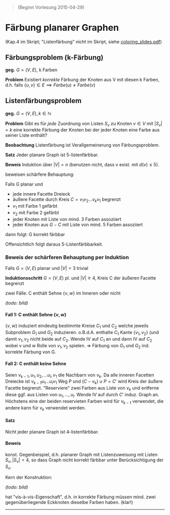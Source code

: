 > (Beginn Vorlesung 2015-04-29)

# Färbung planarer Graphen

(Kap.4 im Skript; "Listenfärbung" nicht im Skript, siehe [coloring_slides.pdf](coloring_slides.pdf))

## Färbungsproblem (k-Färbung)

__geg.__ $G=(V,E)$, k Farben

__Problem__ Existiert _korrekte_ Färbung der Knoten aus V mit diesen k Farben, d.h. falls $\{u,v\} \in E \implies Farbe(u) \neq Farbe(v)$

## Listenfärbungsproblem

__geg.__ $G=(V,E), k \in ℕ$

__Problem__ Gibt es für _jede_ Zuordnung von Listen $S_v$ zu Knoten $v\in V$ mit $|S_v|=k$ eine korrekte Färbung der Knoten bei der jeder Knoten eine Farbe aus seiner Liste enthält?


__Beobachtung__ Listenfärbung ist Verallgemeinerung von Färbungsproblem.

__Satz__ Jeder planare Graph ist 5-listenfärbbar.

__Beweis__ Induktion über $|V|=n$ (benutzen nicht, dass v exist. mit $d(v)\leq 5$).

beweisen schärfere Behauptung:

Falls G planar und

- jede innere Facette Dreieck
- äußere Facette durch Kreis $C=v_1 v_2 \dots v_k v_1$ begrenzt
- $v_1$ mit Farbe 1 gefärbt
- $v_2$ mit Farbe 2 gefärbt
- jeder Knoten mit Liste von mind. 3 Farben assoziiert
- jeder Knoten aus $G-C$ mit Liste von mind. 5 Farben assoziiert

dann folgt: G korrekt färbbar

Offensichtlich folgt daraus 5-Listenfärbbarkeit.

### Beweis der schärferen Behauptung per Induktion

Falls $G=(V,E)$ planar und $|V|=3$ trivial

__Induktionsschritt__ $G=(V,E)$ pl. und $|V|\geq 4$, Kreis C der äußeren Facette begrenzt

zwei Fälle: C enthält Sehne $\{v,w\}$ im Inneren oder nicht

*(todo: bild)*

#### Fall 1: C enthält Sehne $\{v,w\}$

$\{v,w\}$ induziert eindeutig bestimmte Kreise $C_1$ und $C_2$ welche jeweils Subproblem $G_1$ und $G_2$ induzieren. o.B.d.A. enthalte $C_1$ Kante $\{v_1,v_2\}$ (und damit $v_1,v_2$ nicht beide auf $C_2$. Wende IV auf $C_1$ an und dann IV auf $C_2$ wobei v und w Rolle von $v_1,v_2$ spielen. ⇒ Färbung von $G_1$ und $G_2$ ind. korrekte Färbung von G.

#### Fall 2: C enthält keine Sehne

Seien $v_{k-1},u_1,u_2,\dots u_l,v_1$ die Nachbarn von $v_k$. Da alle inneren Facetten Dreiecke ist $v_{k-1} u_1 \dots u_l v_1$ Weg P und $(C-v_k) \cup P = C'$ wird Kreis der äußere Facette begrenzt. "Reserviere" zwei Farben aus Liste von $v_k$ und entferne diese ggf. aus Listen von $u_1,\dots,u_l$. Wende IV auf durch $C'$ induz. Graph an. Höchstens eine der beiden reservieten Farben wird für $v_{k-1}$ verwendet, die andere kann für $v_k$ verwendet werden.

#### Satz

Nicht jeder planare Graph ist 4-listenfärbbar.

#### Beweis

konst. Gegenbeispiel, d.h. planarer Graph mit Listenzuweisung mit Listen $S_v,|S_v|=4$, so dass Graph nicht korrekt färbbar unter Berücksichtigung der $S_v$.

Kern der Konstruktion:

*(todo: bild)*

hat "vis-à-vis-Eigenschaft", d.h. in korrekte Färbung müssen mind. zwei gegenüberliegende Eckknoten dieselbe Farben haben. (klar!)


---

